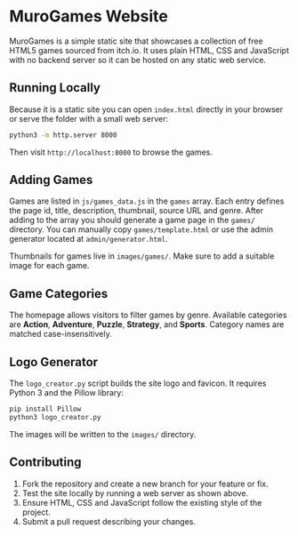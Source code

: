 # MuroGames Website

MuroGames is a simple static site that showcases a collection of free HTML5 games sourced from itch.io.
It uses plain HTML, CSS and JavaScript with no backend server so it can be hosted on any static web service.

## Running Locally

Because it is a static site you can open `index.html` directly in your browser or serve the folder with a small web server:

```bash
python3 -m http.server 8000
```

Then visit `http://localhost:8000` to browse the games.

## Adding Games

Games are listed in `js/games_data.js` in the `games` array. Each entry defines the page id, title, description, thumbnail, source URL and genre. After adding to the array you should generate a game page in the `games/` directory. You can manually copy `games/template.html` or use the admin generator located at `admin/generator.html`.

Thumbnails for games live in `images/games/`. Make sure to add a suitable image for each game.

## Game Categories

The homepage allows visitors to filter games by genre. Available categories are **Action**, **Adventure**, **Puzzle**, **Strategy**, and **Sports**. Category names are matched case-insensitively.


## Logo Generator

The `logo_creator.py` script builds the site logo and favicon. It requires Python 3 and the Pillow library:

```bash
pip install Pillow
python3 logo_creator.py
```

The images will be written to the `images/` directory.

## Contributing

1. Fork the repository and create a new branch for your feature or fix.
2. Test the site locally by running a web server as shown above.
3. Ensure HTML, CSS and JavaScript follow the existing style of the project.
4. Submit a pull request describing your changes.


